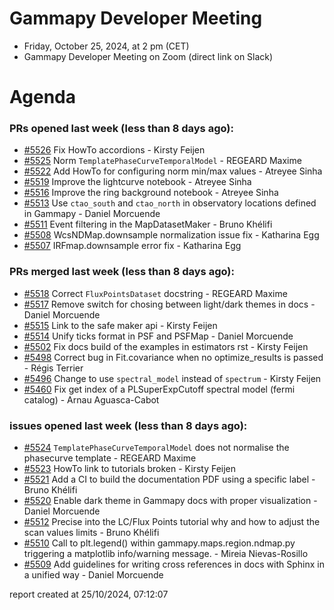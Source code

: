 # Gammapy Developer Meeting 
 * Friday, October 25, 2024, at 2 pm (CET) 
 * Gammapy Developer Meeting on Zoom (direct link on Slack) 
# Agenda

### PRs opened last week (less than 8 days ago): 
* [#5526](https://github.com/gammapy/gammapy/pull/5526) Fix HowTo accordions - Kirsty Feijen
* [#5525](https://github.com/gammapy/gammapy/pull/5525) Norm `TemplatePhaseCurveTemporalModel` - REGEARD Maxime
* [#5522](https://github.com/gammapy/gammapy/pull/5522) Add HowTo for configuring norm min/max values  - Atreyee Sinha
* [#5519](https://github.com/gammapy/gammapy/pull/5519) Improve the lightcurve notebook - Atreyee Sinha
* [#5516](https://github.com/gammapy/gammapy/pull/5516) Improve the ring background notebook - Atreyee Sinha
* [#5513](https://github.com/gammapy/gammapy/pull/5513) Use `ctao_south` and `ctao_north` in observatory locations defined in Gammapy - Daniel Morcuende
* [#5511](https://github.com/gammapy/gammapy/pull/5511) Event filtering in the MapDatasetMaker - Bruno Khélifi
* [#5508](https://github.com/gammapy/gammapy/pull/5508) WcsNDMap.downsample normalization issue fix - Katharina Egg
* [#5507](https://github.com/gammapy/gammapy/pull/5507) IRFmap.downsample error fix - Katharina Egg

### PRs merged last week (less than 8 days ago): 
* [#5518](https://github.com/gammapy/gammapy/pull/5518) Correct `FluxPointsDataset` docstring - REGEARD Maxime
* [#5517](https://github.com/gammapy/gammapy/pull/5517) Remove switch for chosing between light/dark themes in docs - Daniel Morcuende
* [#5515](https://github.com/gammapy/gammapy/pull/5515) Link to the safe maker api - Kirsty Feijen
* [#5514](https://github.com/gammapy/gammapy/pull/5514) Unify ticks format in PSF and PSFMap - Daniel Morcuende
* [#5502](https://github.com/gammapy/gammapy/pull/5502) Fix docs build of the examples in estimators rst - Kirsty Feijen
* [#5498](https://github.com/gammapy/gammapy/pull/5498) Correct bug in Fit.covariance when no optimize_results is passed - Régis Terrier
* [#5496](https://github.com/gammapy/gammapy/pull/5496) Change to use `spectral_model` instead of `spectrum` - Kirsty Feijen
* [#5460](https://github.com/gammapy/gammapy/pull/5460) Fix get index of a PLSuperExpCutoff spectral model (fermi catalog) - Arnau Aguasca-Cabot

### issues opened last week (less than 8 days ago): 
* [#5524](https://github.com/gammapy/gammapy/issues/5524) `TemplatePhaseCurveTemporalModel` does not normalise the phasecurve template - REGEARD Maxime
* [#5523](https://github.com/gammapy/gammapy/issues/5523) HowTo link to tutorials broken - Kirsty Feijen
* [#5521](https://github.com/gammapy/gammapy/issues/5521) Add a CI to build the documentation PDF using a specific label - Bruno Khélifi
* [#5520](https://github.com/gammapy/gammapy/issues/5520) Enable dark theme in Gammapy docs with proper visualization - Daniel Morcuende
* [#5512](https://github.com/gammapy/gammapy/issues/5512) Precise into the LC/Flux Points tutorial why and how to adjust the scan values limits - Bruno Khélifi
* [#5510](https://github.com/gammapy/gammapy/issues/5510) Call to plt.legend() within gammapy.maps.region.ndmap.py triggering a matplotlib info/warning message. - Mireia Nievas-Rosillo
* [#5509](https://github.com/gammapy/gammapy/issues/5509) Add guidelines for writing cross references in docs with Sphinx in a unified way - Daniel Morcuende

 report created at 25/10/2024, 07:12:07